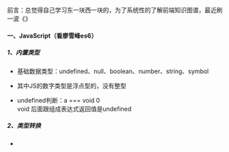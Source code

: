 
前言：总觉得自己学习东一块西一块的，为了系统性的了解前端知识图谱，最近刷一波《》

#### 一、JavaScript（看廖雪峰es6）

##### 1、内置类型

- 基础数据类型：undefined、null、boolean、number、string、symbol

- 其中JS的数字类型是浮点型的，没有整型

- undefined判断：a === void 0 <br>
  void 后面跟组成表达式返回值是undefined

##### 2、类型转换

- 
 


